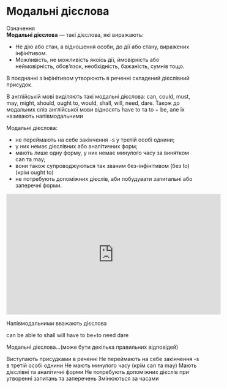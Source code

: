 # Модальнi дiєслова

<div class="space">
<div class="eoz-wrap">
<span class="eoz">Означення</span>
<div class="eoz-text">
<b>Модальні дієслова</b> — такі дієслова, які виражають:
<ul>
<li>Не дію або стан, а відношення особи, до дії або стану, виражених інфінітивом.</li>
<li>Можливість, не можливість якоїсь дії, ймовірність або неймовірність, обов’язок, необхідність, бажаність, сумнів тощо.</li>
</ul>
В поєднанні з інфінітивом утворюють в реченні складений дієслівний присудок.
</div>
</div>
</div>

<p>В англійській мові виділяють такі модальні дієслова: <span class="p1">can, could, must, may, might, should, ought to, would, shall, will, need, dare</span>. Також до модальних слів англійської мови відносять <span class="p1">have to</span> та <span class="p1">to + be</span>, але їх називають напівмодальними</p>

<p><span class="p1">Модальні дієслова</span>:</p>
<ul>
<li>не переймають на себе закінчення -s у третій особі однини;</li>
<li>у них немає дієслівних або аналітичних форм;</li>
<li>мають лише одну форму, у них немає минулого часу за винятком  can та may;</li>
<li>вони також супроводжуються так званим без-інфінітивом (без to) (крім ought to)</li>
<li>не потребують допоміжних дієслів, аби побудувати запитальні або заперечні форми.</li>
</ul>

<div class="space"></div>

<div class="fluidMedia">
<iframe align="center" width="560" height="315" src="https://www.youtube.com/embed/N4CeOovNSAI" frameborder="0" allowfullscreen></iframe>
</div>
<div class="popup">
</div>

<quiz correctLabel="correct" incorrectLabel="incorrect" checkLabel="check">
 <question multiple>
 <p>Напівмодальними вважають дієслова</p>
 <answer>can</answer>
 <answer>be able to</answer>
 <answer>shall</answer>
 <answer>will</answer>
 <answer correct>have to</answer>
 <answer correct>be+to</answer>
 <answer>need</answer>
 <answer>dare</answer>
 </question>
 <question multiple>
 <p>Модальні дієслова...(може бути декілька правильних відповідей)</p>
 <answer>Виступають присудками в реченні</answer>
 <answer correct>Не переймають на себе закінчення -s в третій особі однини</answer>
 <answer correct>Не мають минулого часу (крім can та may) </answer>
 <answer>Мають дієслівні та аналітичні форми</answer>
 <answer correct>Не потребують допоміжних дієслів при утворенні запитань та заперечень</answer>
 <answer>Змінюються за часами</answer>
 </question>
</quiz>